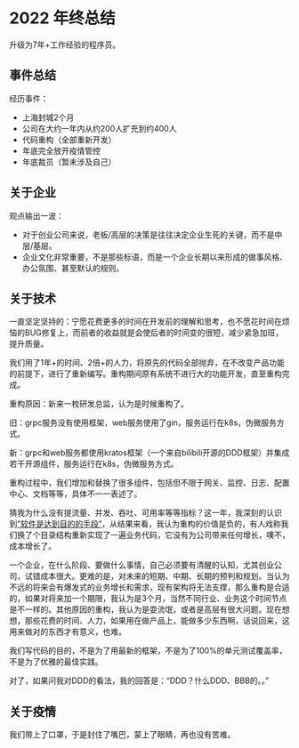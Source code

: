 # 2022 年终总结

升级为7年+工作经验的程序员。

## 事件总结

经历事件：

* 上海封城2个月
* 公司在大约一年内从约200人扩充到约400人
* 代码重构（全部重新开发）
* 年底完全放开疫情管控
* 年底裁员（暂未涉及自己）

## 关于企业

观点输出一波：

* 对于创业公司来说，老板/高层的决策是往往决定企业生死的关键，而不是中层/基层。
* 企业文化非常重要，不是那些标语，而是一个企业长期以来形成的做事风格、办公氛围、甚至默认的规则。

## 关于技术

一直坚定坚持的：宁愿花费更多的时间在开发前的理解和思考，也不愿花时间在烦恼的BUG修复上，而前者的收益就是会使后者的时间变的很短，减少紧急加班，提升质量。

我们用了1年+的时间、2倍+的人力，将原先的代码全部抛弃，在不改变产品功能的前提下，进行了重新编写。重构期间原有系统不进行大的功能开发，直至重构完成。

重构原因：新来一枚研发总监，认为是时候重构了。

旧：grpc服务没有使用框架，web服务使用了gin，服务运行在k8s，伪微服务方式。

新：grpc和web服务都使用kratos框架（一个来自bilibili开源的DDD框架）并集成若干开源组件，服务运行在k8s，伪微服务方式。

重构过程中，我们增加和替换了很多组件，包括但不限于网关、监控、日志、配置中心、文档等等，具体不一一表述了。

猜我为什么没有提流量、并发、吞吐、可用率等等指标？这一年，我深刻的认识到[“软件是达到目的的手段”](https://github.com/Dongss/20-things-ive-learned-cn#5-software-is-a-means-to-an-end)，从结果来看，我认为重构的价值是负的，有人戏称我们换了个目录结构重新实现了一遍业务代码，它没有为公司带来任何增长，噢不，成本增长了。

一个企业，在什么阶段、要做什么事情，自己必须要有清醒的认知，尤其创业公司，试错成本很大。更难的是，对未来的短期、中期、长期的预判和规划。当认为不远的将来会有爆发式的业务增长和需求，现有架构将无法支撑，那么重构是合适的，如果对将来加一个期限，我认为是3个月，当然不同行业、业务这个时间节点是不一样的。其他原因的重构，我认为是耍流氓，或者是高层有很大问题。现在想想，那些花费的时间、人力，如果用在做产品上，能做多少东西啊，话说回来，这用来做对的东西才有意义，也难。

我们写代码的目的，不是为了用最新的框架，不是为了100%的单元测试覆盖率，不是为了优雅的最佳实践。

对了，如果问我对DDD的看法，我的回答是：“DDD？什么DDD、BBB的。。”

## 关于疫情

我们带上了口罩，于是封住了嘴巴，蒙上了眼睛，再也没有苦难。